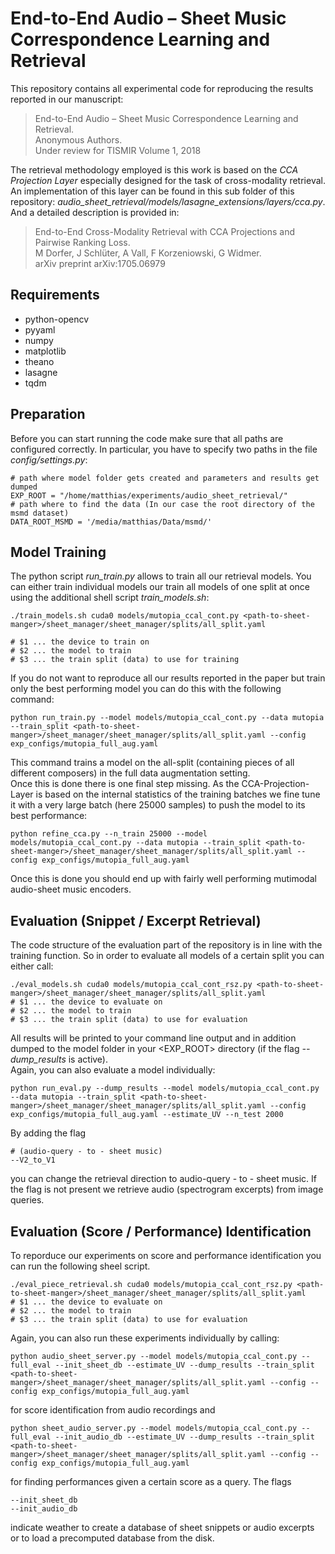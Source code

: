 
End-to-End Audio – Sheet Music Correspondence Learning and Retrieval
====================================================================
This repository contains all experimental code for reproducing the results
reported in our manuscript:

>End-to-End Audio – Sheet Music Correspondence Learning and Retrieval.<br>
Anonymous Authors.<br>
Under review for TISMIR Volume 1, 2018

The retrieval methodology employed is this work is based on
the *CCA Projection Layer* especially designed for the task
of cross-modality retrieval.
An implementation of this layer can be found in this sub folder of this repository:
*audio_sheet_retrieval/models/lasagne_extensions/layers/cca.py*.
And a detailed description is provided in:

>End-to-End Cross-Modality Retrieval with CCA Projections and Pairwise Ranking Loss.<br>
M Dorfer, J Schlüter, A Vall, F Korzeniowski, G Widmer.<br>
arXiv preprint arXiv:1705.06979


Requirements
------------
- python-opencv
- pyyaml
- numpy
- matplotlib
- theano
- lasagne
- tqdm

Preparation
-----------
Before you can start running the code make sure that all paths are configured correctly.
In particular, you have to specify two paths in the file *config/settings.py*:
```
# path where model folder gets created and parameters and results get dumped
EXP_ROOT = "/home/matthias/experiments/audio_sheet_retrieval/"
# path where to find the data (In our case the root directory of the msmd dataset)
DATA_ROOT_MSMD = '/media/matthias/Data/msmd/'
```

Model Training
--------------

The python script *run_train.py* allows to train all our retrieval models.
You can either train individual models our train all models of one split
at once using the additional shell script *train_models.sh*:

```
./train_models.sh cuda0 models/mutopia_ccal_cont.py <path-to-sheet-manger>/sheet_manager/sheet_manager/splits/all_split.yaml

# $1 ... the device to train on
# $2 ... the model to train
# $3 ... the train split (data) to use for training
```

If you do not want to reproduce all our results reported in the paper
but train only the best performing model you can do this with the following command:
```
python run_train.py --model models/mutopia_ccal_cont.py --data mutopia --train_split <path-to-sheet-manger>/sheet_manager/sheet_manager/splits/all_split.yaml --config exp_configs/mutopia_full_aug.yaml
```
This command trains a model on the all-split (containing pieces of all different composers)
in the full data augmentation setting.<br>
Once this is done there is one final step missing.
As the CCA-Projection-Layer is based on the internal statistics of the training batches
we fine tune it with a very large batch (here 25000 samples) to push the model
to its best performance:
```
python refine_cca.py --n_train 25000 --model models/mutopia_ccal_cont.py --data mutopia --train_split <path-to-sheet-manger>/sheet_manager/sheet_manager/splits/all_split.yaml --config exp_configs/mutopia_full_aug.yaml
```
Once this is done you should end up with fairly well performing
mutimodal audio-sheet music encoders.


Evaluation (Snippet / Excerpt Retrieval)
----------------------------------------
The code structure of the evaluation part of the repository is in line with the training
function.
So in order to evaluate all models of a certain split you can either call:
```
./eval_models.sh cuda0 models/mutopia_ccal_cont_rsz.py <path-to-sheet-manger>/sheet_manager/sheet_manager/splits/all_split.yaml
# $1 ... the device to evaluate on
# $2 ... the model to train
# $3 ... the train split (data) to use for evaluation
```
All results will be printed to your command line output
and in addition dumped to the model folder in your <EXP_ROOT> directory (if the flag *--dump_results* is active).<br>
Again, you can also evaluate a model individually:
```
python run_eval.py --dump_results --model models/mutopia_ccal_cont.py --data mutopia --train_split <path-to-sheet-manger>/sheet_manager/sheet_manager/splits/all_split.yaml --config exp_configs/mutopia_full_aug.yaml --estimate_UV --n_test 2000
```
By adding the flag
```
# (audio-query - to - sheet music)
--V2_to_V1
```
you can change the retrieval direction to audio-query - to - sheet music.
If the flag is not present we retrieve audio (spectrogram excerpts) from image queries.


Evaluation (Score / Performance) Identification
-----------------------------------------------
To reporduce our experiments on score and performance identification you can
run the following sheel script.
```
./eval_piece_retrieval.sh cuda0 models/mutopia_ccal_cont_rsz.py <path-to-sheet-manger>/sheet_manager/sheet_manager/splits/all_split.yaml
# $1 ... the device to evaluate on
# $2 ... the model to train
# $3 ... the train split (data) to use for evaluation
```
Again, you can also run these experiments individually by calling:
```
python audio_sheet_server.py --model models/mutopia_ccal_cont.py --full_eval --init_sheet_db --estimate_UV --dump_results --train_split <path-to-sheet-manger>/sheet_manager/sheet_manager/splits/all_split.yaml --config --config exp_configs/mutopia_full_aug.yaml
```
for score identification from audio recordings and
```
python sheet_audio_server.py --model models/mutopia_ccal_cont.py --full_eval --init_audio_db --estimate_UV --dump_results --train_split <path-to-sheet-manger>/sheet_manager/sheet_manager/splits/all_split.yaml --config --config exp_configs/mutopia_full_aug.yaml
```
for finding performances given a certain score as a query.
The flags
```
--init_sheet_db
--init_audio_db
```
indicate weather to create a database of sheet snippets or audio excerpts or to
load a precomputed database from the disk.
